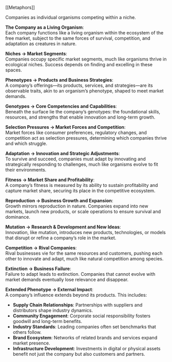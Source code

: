 
[[Metaphors]]

Companies as individual organisms competing within a niche.

**The Company as a Living Organism**:  
Each company functions like a living organism within the ecosystem of the free market, subject to the same forces of survival, competition, and adaptation as creatures in nature.

**Niches → Market Segments**:  
Companies occupy specific market segments, much like organisms thrive in ecological niches. Success depends on finding and excelling in these spaces.

**Phenotypes → Products and Business Strategies**:  
A company’s offerings—its products, services, and strategies—are its observable traits, akin to an organism’s phenotype, shaped to meet market demands.

**Genotypes → Core Competencies and Capabilities**:  
Beneath the surface lie the company’s genotypes: the foundational skills, resources, and strengths that enable innovation and long-term growth.

**Selection Pressures → Market Forces and Competition**:  
Market forces like consumer preferences, regulatory changes, and competition act as selection pressures, determining which companies thrive and which struggle.

**Adaptation → Innovation and Strategic Adjustments**:  
To survive and succeed, companies must adapt by innovating and strategically responding to challenges, much like organisms evolve to fit their environments.

**Fitness → Market Share and Profitability**:  
A company’s fitness is measured by its ability to sustain profitability and capture market share, securing its place in the competitive ecosystem.

**Reproduction → Business Growth and Expansion**:  
Growth mirrors reproduction in nature. Companies expand into new markets, launch new products, or scale operations to ensure survival and dominance.

**Mutation → Research & Development and New Ideas**:  
Innovation, like mutation, introduces new products, technologies, or models that disrupt or refine a company’s role in the market.

**Competition → Rival Companies**:  
Rival businesses vie for the same resources and customers, pushing each other to innovate and adapt, much like natural competition among species.

**Extinction → Business Failure**:  
Failure to adapt leads to extinction. Companies that cannot evolve with market demands eventually lose relevance and disappear.

**Extended Phenotype → External Impact**:  
A company’s influence extends beyond its products. This includes:

- **Supply Chain Relationships**: Partnerships with suppliers and distributors shape industry dynamics.
- **Community Engagement**: Corporate social responsibility fosters goodwill and long-term benefits.
- **Industry Standards**: Leading companies often set benchmarks that others follow.
- **Brand Ecosystem**: Networks of related brands and services expand market presence.
- **Infrastructure Development**: Investments in digital or physical assets benefit not just the company but also customers and partners.